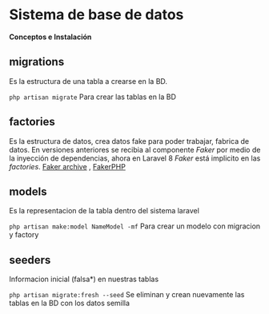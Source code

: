 # Sistema de base de datos

__Conceptos e Instalación__

## __migrations__

Es la estructura de una tabla a crearse en la BD.

``` php artisan migrate ``` Para crear las tablas en la BD


## __factories__

Es la estructura de datos, crea datos fake para poder trabajar, fabrica de datos.
En versiones anteriores se recibia al componente _Faker_ por medio de la inyección de dependencias, ahora en Laravel 8 _Faker_ está implicito en las _factories_.
[Faker archive](https://github.com/fzaninotto/Faker) , [FakerPHP](https://github.com/FakerPHP/Faker/)


## __models__

Es la representacion de la tabla dentro del sistema laravel

``` php artisan make:model NameModel -mf ```    Para crear un modelo con migracion y factory


## __seeders__

Informacion inicial (falsa*) en nuestras tablas

``` php artisan migrate:fresh --seed ``` Se eliminan y crean nuevamente las tablas en la BD con los datos semilla



